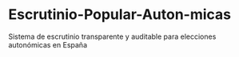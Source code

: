 # Escrutinio-Popular-Auton-micas
Sistema de escrutinio transparente y auditable para elecciones autonómicas en España
